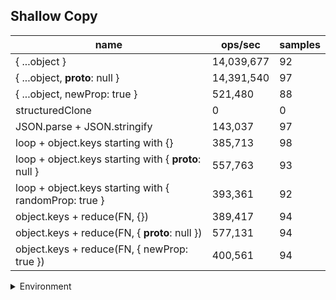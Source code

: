 ## Shallow Copy

|name|ops/sec|samples|
|-|-|-|
|{ ...object }|14,039,677|92|
|{ ...object, __proto__: null }|14,391,540|97|
|{ ...object, newProp: true }|521,480|88|
|structuredClone|0|0|
|JSON.parse + JSON.stringify|143,037|97|
|loop + object.keys starting with {}|385,713|98|
|loop + object.keys starting with { __proto__: null }|557,763|93|
|loop + object.keys starting with { randomProp: true }|393,361|92|
|object.keys + reduce(FN, {})|389,417|94|
|object.keys + reduce(FN, { __proto__: null })|577,131|94|
|object.keys + reduce(FN, { newProp: true })|400,561|94|


<details>
<summary>Environment</summary>

* __Machine:__ linux x64 | 2 vCPUs | 6.8GB Mem
* __Run:__ Tue Oct 24 2023 17:31:45 GMT+0000 (Coordinated Universal Time)
</details>

<!--
{"environment":{"platform":"linux","arch":"x64","cpus":2,"totalMemory":6.7597503662109375},"benchmarks":[{"name":"{ ...object }","opsSec":14039677.067927351,"samples":9},{"name":"{ ...object, __proto__: null }","opsSec":14391540.359209739,"samples":6},{"name":"{ ...object, newProp: true }","opsSec":521480.130737263,"samples":3},{"name":"structuredClone","opsSec":0,"samples":0},{"name":"JSON.parse + JSON.stringify","opsSec":143036.65389089123,"samples":6},{"name":"loop + object.keys starting with {}","opsSec":385713.1647955731,"samples":5},{"name":"loop + object.keys starting with { __proto__: null }","opsSec":557762.8088494529,"samples":4},{"name":"loop + object.keys starting with { randomProp: true }","opsSec":393361.1241942537,"samples":4},{"name":"object.keys + reduce(FN, {})","opsSec":389416.87719699653,"samples":5},{"name":"object.keys + reduce(FN, { __proto__: null })","opsSec":577131.3464916376,"samples":4},{"name":"object.keys + reduce(FN, { newProp: true })","opsSec":400561.20938167785,"samples":6}]}-->
